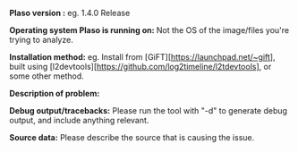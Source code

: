 **Plaso version :**
eg. 1.4.0 Release

**Operating system Plaso is running on:**
Not the OS of the image/files you're trying to analyze.

**Installation method:**
eg. Install from [GiFT][https://launchpad.net/~gift], built using [l2devtools][https://github.com/log2timeline/l2tdevtools], or some other method.

**Description of problem:**


**Debug output/tracebacks:**
Please run the tool with "-d" to generate debug output, and include anything relevant.

**Source data:**
Please describe the source that is causing the issue.
